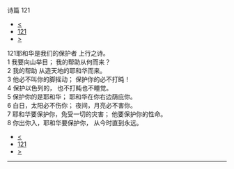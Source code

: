 ﻿





 诗篇 121




* [<](bible/PSA120.md)
* [121](bible/PSA.md)
* [>](bible/PSA122.md)



 
121耶和华是我们的保护者 上行之诗。  
1 我要向山举目； 我的帮助从何而来？  
2 我的帮助 从造天地的耶和华而来。     
3 他必不叫你的脚摇动； 保护你的必不打盹！  
4 保护以色列的， 也不打盹也不睡觉。     
5 保护你的是耶和华； 耶和华在你右边荫庇你。  
6 白日，太阳必不伤你； 夜间，月亮必不害你。     
7 耶和华要保护你，免受一切的灾害； 他要保护你的性命。  
8 你出你入，耶和华要保护你， 从今时直到永远。 
* [<](bible/PSA120.md)
* [121](bible/PSA.md)
* [>](bible/PSA122.md)





---









